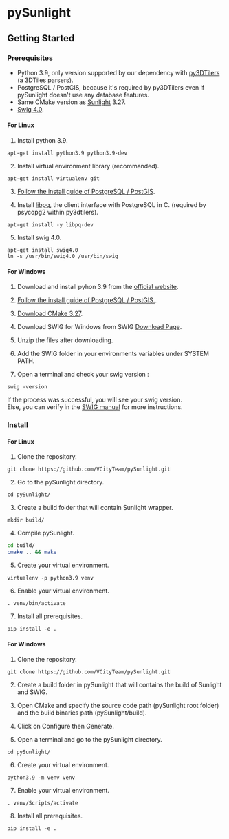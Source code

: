 # pySunlight

## Getting Started
### Prerequisites
- Python 3.9, only version supported by our dependency with [py3DTilers](https://github.com/VCityTeam/py3dtilers) (a 3DTiles parsers).
- PostgreSQL / PostGIS, because it's required by py3DTilers even if pySunlight doesn't use any database features.
- Same CMake version as [Sunlight](https://github.com/VCityTeam/Sunlight/blob/master/README.md) 3.27.
- [Swig 4.0](https://www.swig.org/).

#### For Linux
1. Install python 3.9.
```
apt-get install python3.9 python3.9-dev
```

2. Install virtual environment library (recommanded).
```
apt-get install virtualenv git
```

3. [Follow the install guide of PostgreSQL / PostGIS](https://github.com/VCityTeam/UD-SV/blob/master/Install/Setup_PostgreSQL_PostGIS_Ubuntu.md).

4. Install [libpq](https://www.postgresql.org/docs/9.5/libpq.html), the client interface with PostgreSQL in C. (required by psycopg2 within py3dtilers).
```
apt-get install -y libpq-dev
```

5. Install swig 4.0.
```
apt-get install swig4.0
ln -s /usr/bin/swig4.0 /usr/bin/swig
```

#### For Windows
1. Download and install pyhon 3.9 from the [official website](https://www.python.org/downloads/windows/).

2. [Follow the install guide of PostgreSQL / PostGIS.](https://github.com/VCityTeam/UD-SV/blob/master/ImplementationKnowHow/PostgreSQL_for_cityGML.md#1-download-postgresqlpostgis).

4. [Download CMake 3.27](https://cmake.org/download/).

5. Download SWIG for Windows from SWIG [Download Page](https://sourceforge.net/projects/swig/files/swigwin/swigwin-4.0.2/).

6. Unzip the files after downloading.

7. Add the SWIG folder in your environments variables under SYSTEM PATH.

8. Open a terminal and check your swig version :
```
swig -version
```
If the process was successful, you will see your swig version.  
Else, you can verify in the [SWIG manual](https://github.com/swig/swig/blob/master/Doc/Manual/Windows.html) for more instructions.

### Install
#### For Linux
1. Clone the repository.
```
git clone https://github.com/VCityTeam/pySunlight.git
```

2. Go to the pySunlight directory.
```
cd pySunlight/
```

3. Create a build folder that will contain Sunlight wrapper.
```
mkdir build/
```

4. Compile pySunlight.
``` bash
cd build/
cmake .. && make
```

5. Create your virtual environment.
```
virtualenv -p python3.9 venv
```

6. Enable your virtual environment.
```
. venv/bin/activate
```

7. Install all prerequisites.
```
pip install -e .
```

#### For Windows
1. Clone the repository.
```
git clone https://github.com/VCityTeam/pySunlight.git
```

2. Create a build folder in pySunlight that will contains the build of Sunlight and SWIG.

3. Open CMake and specify the source code path (pySunlight root folder) and the build binaries path (pySunlight/build).

4. Click on Configure then Generate.

5. Open a terminal and go to the pySunlight directory.
```
cd pySunlight/
```

6. Create your virtual environment.
```
python3.9 -m venv venv
```

7. Enable your virtual environment.
```
. venv/Scripts/activate
```

8. Install all prerequisites.
```
pip install -e .
```
